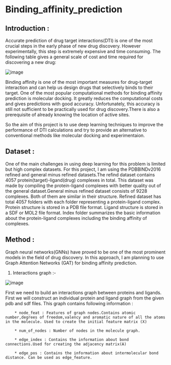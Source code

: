 # Binding_affinity_prediction

## Introduction :

 Accurate prediction of drug target interactions(DTI) is one of the most crucial steps in the early phase of new drug discovery. However experimentally, this step is extremely expensive and time consuming. The following table gives a general scale of cost and time required for discovering a new drug:




 ![image](https://github.com/Gilgamesh60/Binding_affinity_predictor/assets/104096164/2af77296-32a4-4056-9409-0e17a3916139)


Binding affinity is one of the most important measures for drug-target interaction and can help us design drugs that selectively binds to their target. 
One of the most popular computational methods for binding affinity prediction is molecular docking. It greatly reduces the computational costs and gives predictions with good accuracy. Unfortunately, this accuracy is still not sufficient to be practically used for drug discovery.There is also a prerequisite of already knowing the location of active sites. 

So the aim of this project is to use deep learning techniques to improve the performance of DTI calculations and try to provide an alternative to conventional methods like molecular docking and experimentaion.



## Dataset :

One of the main challenges in using deep learning for this problem is limited but high complex datasets. For this project, I am using the PDBBINDv2016 refined and general minus refined datasets.The refind dataset contains 4057 protein(target)-ligand(drug) complexes in total. This dataset was made by compiling the protein-ligand complexes with better quality out of the general dataset.General minus refined dataset consists of 9228 complexes. Both of them are similar in their structure. 
Refined dataset has total 4057 folders with each folder representing a protein-ligand complex. Protein structure is stored in a PDB file format. Ligand structure is stored in a SDF or MOL2 file format. Index folder summarizes the basic information about the protein-ligand complexes including the binding affinity of complexes.



## Method :

Graph neural networks(GNNs) have proved to be one of the most prominent models in the field of drug discovery. In this approach, I am planning to use Graph Attention Networks (GAT) for binding affinity prediction.

1. Interactions graph :-

![image](https://github.com/Gilgamesh60/Binding_affinity_predictor/assets/104096164/a1604c0f-5eb7-4875-83c3-2874f5050657)

First we need to build an interactions graph between proteins and ligands. First we will construct an individual protein and ligand graph from the given pdb and sdf files. This graph contains following information :

        * node_feat : Features of graph nodes.Contains atomic number,degrees of freedom,valency and aromatic nature of all the atoms in the molecule. Used to create the initial feature matrix (X)
        
        * num_of_nodes : Number of nodes in the molecule graph.
        
        * edge_index : Contains the information about bond connections.Used for creating the adjacency matrix(A)
        
        * edge_pos : Contains the information about intermolecular bond distance. Can be used as edge_feature.
